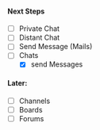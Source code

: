 #### Next Steps

- [ ] Private Chat
- [ ] Distant Chat
- [ ] Send Message (Mails)
- [ ] Chats
  - [X] send Messages

#### Later:
- [ ] Channels
- [ ] Boards
- [ ] Forums

